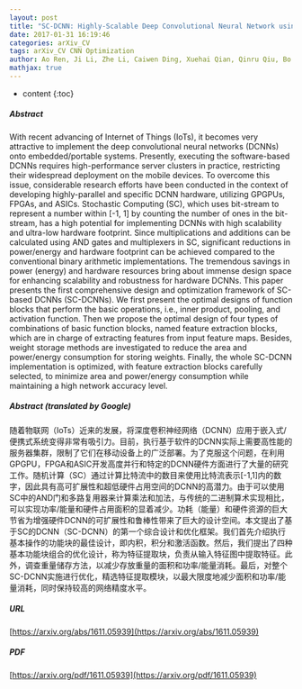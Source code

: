 ```yaml
---
layout: post
title: "SC-DCNN: Highly-Scalable Deep Convolutional Neural Network using Stochastic Computing"
date: 2017-01-31 16:19:46
categories: arXiv_CV
tags: arXiv_CV CNN Optimization
author: Ao Ren, Ji Li, Zhe Li, Caiwen Ding, Xuehai Qian, Qinru Qiu, Bo Yuan, Yanzhi Wang
mathjax: true
---
```


* content
{:toc}

##### Abstract
With recent advancing of Internet of Things (IoTs), it becomes very attractive to implement the deep convolutional neural networks (DCNNs) onto embedded/portable systems. Presently, executing the software-based DCNNs requires high-performance server clusters in practice, restricting their widespread deployment on the mobile devices. To overcome this issue, considerable research efforts have been conducted in the context of developing highly-parallel and specific DCNN hardware, utilizing GPGPUs, FPGAs, and ASICs. Stochastic Computing (SC), which uses bit-stream to represent a number within [-1, 1] by counting the number of ones in the bit-stream, has a high potential for implementing DCNNs with high scalability and ultra-low hardware footprint. Since multiplications and additions can be calculated using AND gates and multiplexers in SC, significant reductions in power/energy and hardware footprint can be achieved compared to the conventional binary arithmetic implementations. The tremendous savings in power (energy) and hardware resources bring about immense design space for enhancing scalability and robustness for hardware DCNNs. This paper presents the first comprehensive design and optimization framework of SC-based DCNNs (SC-DCNNs). We first present the optimal designs of function blocks that perform the basic operations, i.e., inner product, pooling, and activation function. Then we propose the optimal design of four types of combinations of basic function blocks, named feature extraction blocks, which are in charge of extracting features from input feature maps. Besides, weight storage methods are investigated to reduce the area and power/energy consumption for storing weights. Finally, the whole SC-DCNN implementation is optimized, with feature extraction blocks carefully selected, to minimize area and power/energy consumption while maintaining a high network accuracy level.

##### Abstract (translated by Google)
随着物联网（IoTs）近来的发展，将深度卷积神经网络（DCNN）应用于嵌入式/便携式系统变得非常有吸引力。目前，执行基于软件的DCNN实际上需要高性能的服务器集群，限制了它们在移动设备上的广泛部署。为了克服这个问题，在利用GPGPU，FPGA和ASIC开发高度并行和特定的DCNN硬件方面进行了大量的研究工作。随机计算（SC）通过计算比特流中的数目来使用比特流表示[-1,1]内的数字，因此具有高可扩展性和超低硬件占用空间的DCNN的高潜力。由于可以使用SC中的AND门和多路复用器来计算乘法和加法，与传统的二进制算术实现相比，可以实现功率/能量和硬件占用面积的显着减少。功耗（能量）和硬件资源的巨大节省为增强硬件DCNN的可扩展性和鲁棒性带来了巨大的设计空间。本文提出了基于SC的DCNN（SC-DCNN）的第一个综合设计和优化框架。我们首先介绍执行基本操作的功能块的最佳设计，即内积，积分和激活函数。然后，我们提出了四种基本功能块组合的优化设计，称为特征提取块，负责从输入特征图中提取特征。此外，调查重量储存方法，以减少存放重量的面积和功率/能量消耗。最后，对整个SC-DCNN实施进行优化，精选特征提取模块，以最大限度地减少面积和功率/能量消耗，同时保持较高的网络精度水平。

##### URL
[https://arxiv.org/abs/1611.05939](https://arxiv.org/abs/1611.05939)

##### PDF
[https://arxiv.org/pdf/1611.05939](https://arxiv.org/pdf/1611.05939)

